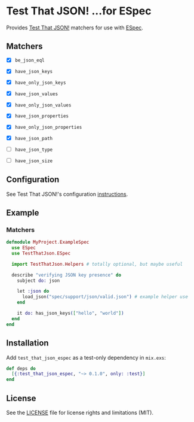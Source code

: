 # Test That JSON! ...for ESpec

Provides [Test That JSON!](https://github.com/facto/test_that_json) matchers for use with [ESpec](https://github.com/antonmi/espec).


## Matchers

- [x] `be_json_eql`
- [x] `have_json_keys`
- [x] `have_only_json_keys`
- [x] `have_json_values`
- [x] `have_only_json_values`
- [x] `have_json_properties`
- [x] `have_only_json_properties`
- [x] `have_json_path`
- [ ] `have_json_type`
- [ ] `have_json_size`


## Configuration

See Test That JSON!'s configuration [instructions](https://github.com/facto/test_that_json#configuration).


## Example

### Matchers

```elixir
defmodule MyProject.ExampleSpec
  use ESpec
  use TestThatJson.ESpec

  import TestThatJson.Helpers # totally optional, but maybe useful

  describe "verifying JSON key presence" do
    subject do: json

    let :json do
      load_json("spec/support/json/valid.json") # example helper use
    end

    it do: has_json_keys(["hello", "world"])
  end
end
```


## Installation

Add `test_that_json_espec` as a test-only dependency in `mix.exs`:

```elixir
def deps do
  [{:test_that_json_espec, "~> 0.1.0", only: :test}]
end
```


## License

See the [LICENSE](LICENSE.md) file for license rights and limitations (MIT).
